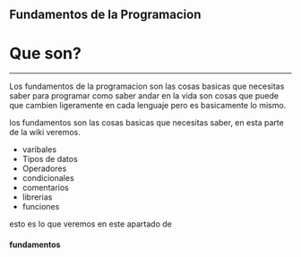 ## Fundamentos de la Programacion
# Que son?

---
Los fundamentos de la programacion son las cosas basicas que necesitas saber para programar como saber andar en la vida son cosas que puede que cambien ligeramente en cada lenguaje pero es basicamente lo mismo.

los fundamentos son las cosas basicas que necesitas saber, en esta parte de la wiki veremos.

* varibales
* Tipos de datos
* Operadores
* condicionales
* comentarios
* librerias
* funciones


esto es lo que veremos en este apartado de <h4>fundamentos</h4>